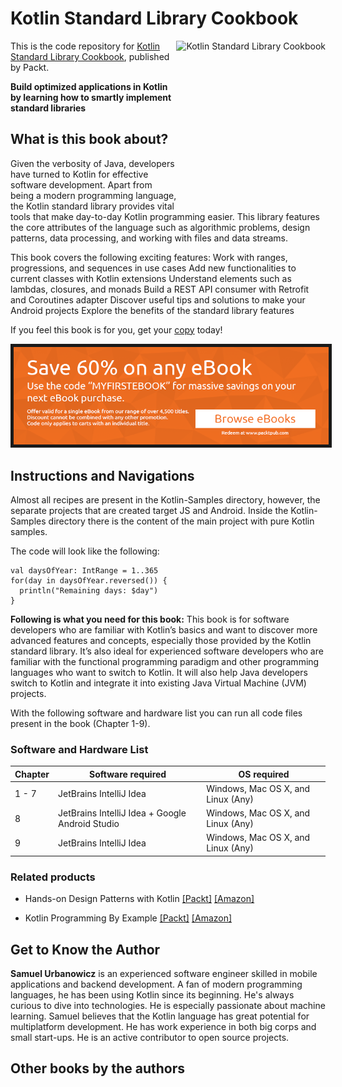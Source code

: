 # Kotlin Standard Library Cookbook

<a href="https://www.packtpub.com/application-development/kotlin-standard-library-cookbook?utm_source=github&utm_medium=repository&utm_campaign=9781788837668 "><img src="https://d255esdrn735hr.cloudfront.net/sites/default/files/imagecache/ppv4_main_book_cover/B09896_MockupCover_0.png" alt="Kotlin Standard Library Cookbook" height="256px" align="right"></a>

This is the code repository for [Kotlin Standard Library Cookbook](https://www.packtpub.com/application-development/kotlin-standard-library-cookbook?utm_source=github&utm_medium=repository&utm_campaign=9781788837668 ), published by Packt.

**Build optimized applications in Kotlin by learning how to smartly implement standard libraries**

## What is this book about?
Given the verbosity of Java, developers have turned to Kotlin for effective software development. Apart from being a modern programming language, the Kotlin standard library provides vital tools that make day-to-day Kotlin programming easier. This library features the core attributes of the language such as algorithmic problems, design patterns, data processing, and working with files and data streams.

This book covers the following exciting features:
Work with ranges, progressions, and sequences in use cases 
Add new functionalities to current classes with Kotlin extensions 
Understand elements such as lambdas, closures, and monads 
Build a REST API consumer with Retrofit and Coroutines adapter 
Discover useful tips and solutions to make your Android projects 
Explore the benefits of the standard library features 

If you feel this book is for you, get your [copy](https://www.amazon.com/dp/1788837665) today!

<a href="https://www.packtpub.com/?utm_source=github&utm_medium=banner&utm_campaign=GitHubBanner"><img src="https://raw.githubusercontent.com/PacktPublishing/GitHub/master/GitHub.png" 
alt="https://www.packtpub.com/" border="5" /></a>

## Instructions and Navigations
Almost all recipes are present in the Kotlin-Samples directory, however, the separate projects that are created target JS and Android.
Inside the Kotlin-Samples directory there is the content of the main project with pure Kotlin samples.

The code will look like the following:
```
val daysOfYear: IntRange = 1..365
for(day in daysOfYear.reversed()) {
  println("Remaining days: $day")
}
```

**Following is what you need for this book:**
This book is for software developers who are familiar with Kotlin’s basics and want to discover more advanced features and concepts, especially those provided by the Kotlin standard library. It’s also ideal for experienced software developers who are familiar with the functional programming paradigm and other programming languages who want to switch to Kotlin. It will also help Java developers switch to Kotlin and integrate it into existing Java Virtual Machine (JVM) projects.

With the following software and hardware list you can run all code files present in the book (Chapter 1-9).
### Software and Hardware List
| Chapter | Software required | OS required |
| -------- | ------------------------------------ | ----------------------------------- |
| 1 - 7 | JetBrains IntelliJ Idea | Windows, Mac OS X, and Linux (Any) |
| 8 | JetBrains IntelliJ Idea + Google Android Studio | Windows, Mac OS X, and Linux (Any) |
| 9 | JetBrains IntelliJ Idea | Windows, Mac OS X, and Linux (Any) |

### Related products
* Hands-on Design Patterns with Kotlin [[Packt]](https://www.packtpub.com/application-development/hands-design-patterns-kotlin?utm_source=github&utm_medium=repository&utm_campaign=9781788998017 ) [[Amazon]](https://www.amazon.com/dp/1788998014)

* Kotlin Programming By Example [[Packt]](https://www.packtpub.com/application-development/kotlin-programming-example?utm_source=github&utm_medium=repository&utm_campaign=9781788474542 ) [[Amazon]](https://www.amazon.com/dp/1788474546)

## Get to Know the Author
**Samuel Urbanowicz**
is an experienced software engineer skilled in mobile applications and backend development. A fan of modern programming languages, he has been using Kotlin since its beginning. He's always curious to dive into technologies. He is especially passionate about machine learning. Samuel believes that the Kotlin language has great potential for multiplatform development. He has work experience in both big corps and small start-ups. He is an active contributor to open source projects.

## Other books by the authors
[](https://www.packtpub.com/application-development/kotlin-programming-example-video?utm_source=github&utm_medium=repository&utm_campaign=)

